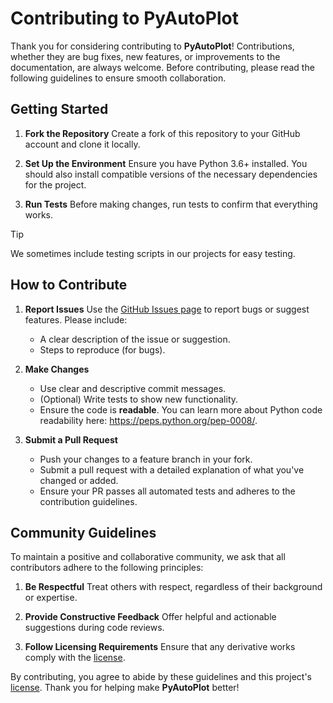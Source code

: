 # Contributing to PyAutoPlot

Thank you for considering contributing to **PyAutoPlot**! Contributions, whether they are bug fixes, new features, or improvements to the documentation, are always welcome. Before contributing, please read the following guidelines to ensure smooth collaboration.

## Getting Started

1. **Fork the Repository**
   Create a fork of this repository to your GitHub account and clone it locally.

2. **Set Up the Environment**
   Ensure you have Python 3.6+ installed. You should also install compatible versions of the necessary dependencies for the project.

3. **Run Tests**
   Before making changes, run tests to confirm that everything works.

> [!TIP]
> We sometimes include testing scripts in our projects for easy testing.

## How to Contribute

1. **Report Issues**
   Use the [GitHub Issues page](https://github.com/Infinitode/PyAutoPlot/issues) to report bugs or suggest features. Please include:
   - A clear description of the issue or suggestion.
   - Steps to reproduce (for bugs).

2. **Make Changes**
   - Use clear and descriptive commit messages.
   - (Optional) Write tests to show new functionality.
   - Ensure the code is **readable**. You can learn more about Python code readability here: https://peps.python.org/pep-0008/.

3. **Submit a Pull Request**
   - Push your changes to a feature branch in your fork.
   - Submit a pull request with a detailed explanation of what you've changed or added.
   - Ensure your PR passes all automated tests and adheres to the contribution guidelines.

## Community Guidelines

To maintain a positive and collaborative community, we ask that all contributors adhere to the following principles:

1. **Be Respectful**
   Treat others with respect, regardless of their background or expertise.

2. **Provide Constructive Feedback**
   Offer helpful and actionable suggestions during code reviews.

3. **Follow Licensing Requirements**
   Ensure that any derivative works comply with the [license](https://github.com/infinitode/pyautoplot/blob/main/LICENSE).

By contributing, you agree to abide by these guidelines and this project's [license](https://github.com/infinitode/pyautoplot/blob/main/LICENSE). Thank you for helping make **PyAutoPlot** better!
